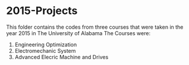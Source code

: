 # 2015-Projects
This folder contains the codes from three courses that were taken in the year 2015 in The University of Alabama
The Courses were:
1. Engineering Optimization
2. Electromechanic System
3. Advanced Elecric Machine and Drives
